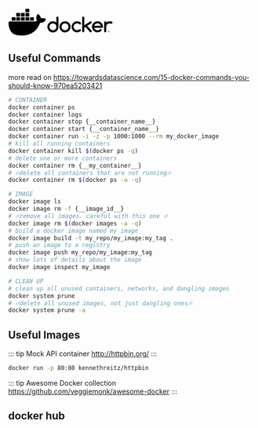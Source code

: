 <svg viewBox="-5.724 -43.601 2000 600"  height="64">
    <path d="M934.957,149.221c-10.479-0.345-19.253,7.869-19.599,18.348c-0.014,0.417-0.014,0.834,0,1.251v94.24
      c-45.47-36.517-111.933-29.258-148.449,16.211c-15.064,18.758-23.271,42.096-23.264,66.153
      c-0.996,58.292,45.451,106.354,103.744,107.351c58.292,0.996,106.354-45.451,107.351-103.743c0.021-1.203,0.021-2.405,0-3.607
      V168.913c0.157-5.29-1.933-10.399-5.753-14.061c-3.741-3.658-8.799-5.655-14.03-5.538 M910.158,370.839
      c-6.741,15.855-19.321,28.513-35.136,35.352c-16.569,7.015-35.274,7.015-51.844,0c-15.782-6.775-28.314-19.418-34.951-35.26
      c-6.935-16.383-6.935-34.876,0-51.258c6.651-15.789,19.187-28.368,34.951-35.075c16.569-7.015,35.274-7.015,51.844,0
      c15.814,6.839,28.395,19.495,35.136,35.352c6.933,16.319,6.933,34.755,0,51.074"></path>
    <path d="M1155.344,270.69c-41.243-41.206-108.082-41.176-149.288,0.067c-19.769,19.785-30.876,46.606-30.886,74.574
      c-0.996,58.293,45.451,106.355,103.744,107.352c58.292,0.996,106.354-45.452,107.351-103.744c0.021-1.202,0.021-2.404,0-3.607
      c0.009-13.882-2.645-27.637-7.815-40.521C1173.124,291.998,1165.265,280.393,1155.344,270.69 M1141.714,370.746
      c-3.371,7.823-8.17,14.95-14.153,21.015c-6.036,6.063-13.166,10.929-21.015,14.337c-16.558,7.017-35.254,7.017-51.812,0
      c-15.8-6.76-28.347-19.406-34.982-35.259c-6.935-16.383-6.935-34.876,0-51.259c6.67-15.765,19.218-28.312,34.982-34.982
      c16.558-7.017,35.254-7.017,51.812,0c7.849,3.408,14.979,8.273,21.015,14.338c5.983,6.063,10.782,13.19,14.153,21.014
      c6.893,16.327,6.893,34.747,0,51.074"></path>
    <path d="M1591.747,259.368c0.013-2.595-0.521-5.163-1.568-7.538c-1.066-2.279-2.513-4.36-4.277-6.154
      c-1.742-1.816-3.836-3.261-6.153-4.246c-2.448-1.01-5.073-1.522-7.723-1.508c-3.742-0.025-7.411,1.044-10.554,3.077l-112.7,73.319
      V169.097c0.1-5.27-1.982-10.347-5.753-14.03c-3.626-3.81-8.68-5.929-13.938-5.846c-10.857-0.068-19.715,8.679-19.783,19.537
      c0,0.083,0,0.165,0,0.247v261.983c-0.063,5.236,2.016,10.271,5.754,13.938c3.653,3.823,8.741,5.943,14.029,5.846
      c5.241,0.085,10.276-2.037,13.876-5.846c3.738-3.667,5.817-8.702,5.754-13.938v-67.934l22.983-15.076l87.103,97.81
      c3.528,3.393,8.275,5.223,13.168,5.076c2.65,0.03,5.278-0.483,7.723-1.508c2.322-0.962,4.418-2.397,6.153-4.215
      c1.792-1.841,3.241-3.987,4.276-6.338c1.048-2.375,1.582-4.943,1.57-7.538c0.012-5.112-1.938-10.035-5.446-13.753l-80.979-91.226
      l78.949-51.258C1589.31,271.505,1592.174,265.553,1591.747,259.368"></path>
    <path d="M1264.752,298.505c6.085-6.016,13.258-10.818,21.138-14.153c8.16-3.472,16.945-5.23,25.813-5.169
      c7.851-0.072,15.646,1.326,22.983,4.123c7.353,2.957,14.163,7.116,20.152,12.307c3.641,2.9,8.176,4.445,12.83,4.369
      c5.304,0.223,10.459-1.786,14.215-5.538c3.697-3.768,5.707-8.876,5.568-14.153c0.065-5.729-2.428-11.188-6.8-14.892
      c-18.885-16.903-43.454-26.056-68.796-25.629c-58.301,0-105.562,47.262-105.562,105.562
      c-0.146,58.216,46.929,105.527,105.145,105.674c25.412,0.063,49.992-9.056,69.214-25.679c3.965-3.773,6.192-9.019,6.153-14.491
      c0.346-10.479-7.868-19.253-18.347-19.599c-0.417-0.014-0.835-0.014-1.252,0c-4.485,0.02-8.849,1.463-12.461,4.123
      c-5.892,5.189-12.65,9.304-19.968,12.152c-7.345,2.762-15.137,4.139-22.983,4.062c-8.867,0.062-17.653-1.697-25.813-5.169
      c-7.873-3.346-15.045-8.147-21.137-14.152c-25.862-25.708-25.988-67.514-0.281-93.376c0.094-0.094,0.188-0.187,0.281-0.28"></path>
    <path d="M1983.262,252.969c-3.813-3.578-8.345-6.304-13.292-8c-5.657-2.031-11.532-3.394-17.506-4.061
      c-5.91-0.726-11.859-1.096-17.814-1.108c-12.084-0.037-24.08,2.045-35.443,6.154c-11.137,4.061-21.531,9.923-30.768,17.353v-3.938
      c-0.431-10.883-9.603-19.357-20.486-18.927c-10.279,0.406-18.521,8.647-18.927,18.927v171.897
      c0.43,10.884,9.602,19.357,20.485,18.928c10.28-0.406,18.521-8.647,18.928-18.928v-85.934c-0.059-8.877,1.699-17.673,5.168-25.844
      c3.318-7.836,8.113-14.96,14.123-20.983c6.047-6.003,13.178-10.806,21.014-14.153c8.172-3.472,16.967-5.23,25.845-5.169
      c8.825-0.087,17.587,1.511,25.813,4.707c2.599,1.251,5.427,1.953,8.308,2.062c2.649,0.024,5.276-0.489,7.723-1.508
      c2.319-0.98,4.413-2.425,6.153-4.245c1.758-1.793,3.194-3.874,4.246-6.153c1.068-2.434,1.614-5.065,1.6-7.723
      c0.191-4.952-1.732-9.751-5.291-13.2"></path>
    <path d="M1800.104,304.966c-16.765-39.188-55.187-64.69-97.81-64.919c-58.283-0.017-105.545,47.217-105.562,105.501
      c0,0.01,0,0.021,0,0.03c-0.011,58.318,47.256,105.604,105.573,105.614c25.317,0.005,49.795-9.087,68.97-25.619
      c0.277-0.276,0.708-0.646,0.77-0.738c1.719-1.392,3.222-3.029,4.461-4.861c6.336-9.125,4.076-21.658-5.045-27.998
      c-7.646-4.967-17.698-4.065-24.338,2.185c-0.646,0.585-2.492,2.308-2.799,2.554l-0.277,0.246
      c-5.617,4.777-12.033,8.526-18.953,11.076c-7.32,2.58-15.037,3.851-22.798,3.754c-7.153,0.035-14.264-1.108-21.046-3.385
      c-6.603-2.207-12.828-5.413-18.46-9.507c-5.612-4.105-10.544-9.068-14.614-14.707c-4.158-5.757-7.34-12.16-9.415-18.952h149.253
      c5.237,0.119,10.299-1.891,14.029-5.569c3.839-3.637,5.934-8.745,5.754-14.03c0.12-13.913-2.504-27.714-7.723-40.612
       M1638.729,326.041c1.972-6.798,5.094-13.208,9.229-18.952c4.095-5.648,9.059-10.612,14.707-14.707
      c5.712-4.09,12.008-7.295,18.676-9.507c6.747-2.247,13.812-3.39,20.922-3.385c7.07-0.008,14.095,1.136,20.799,3.385
      c13.307,4.422,24.901,12.887,33.167,24.214c4.221,5.737,7.445,12.145,9.538,18.952H1638.729z"></path>
    <path d="M1915.942,422.343c-7.543,0.119-13.562,6.331-13.443,13.875s6.332,13.562,13.875,13.443
      c7.495-0.118,13.494-6.254,13.445-13.75c-0.085-7.578-6.297-13.652-13.875-13.568
      C1915.944,422.343,1915.943,422.343,1915.942,422.343 M1915.942,446.741c-5.975,0.272-11.039-4.352-11.311-10.326
      c-0.271-5.976,4.352-11.04,10.327-11.312c5.975-0.271,11.039,4.352,11.311,10.327c0.009,0.19,0.013,0.382,0.011,0.573
      c0.204,5.723-4.27,10.527-9.992,10.731C1916.173,446.739,1916.058,446.741,1915.942,446.741"></path>
    <path d="M1919.081,436.342v-0.185c1.512-0.292,2.65-1.544,2.8-3.076c0.057-1.175-0.432-2.311-1.323-3.077
      c-1.445-0.765-3.076-1.106-4.707-0.984c-1.743-0.024-3.484,0.12-5.2,0.431v13.538h3.077v-5.446h1.477
      c1.754,0,2.554,0.646,2.83,2.154c0.184,1.143,0.536,2.252,1.047,3.292h3.415c-0.53-1.062-0.873-2.207-1.016-3.385
      c-0.138-1.473-1.088-2.744-2.462-3.292 M1915.296,435.327h-1.508v-3.908c0.583-0.069,1.172-0.069,1.754,0
      c1.97,0,2.893,0.831,2.893,2.062s-1.415,2-3.076,2"></path>
    <path d="M707.494,193.557c-1.938-1.539-20.029-15.199-58.181-15.199c-10.074,0.044-20.127,0.908-30.061,2.584
      c-7.384-50.612-49.228-75.288-51.104-76.395l-10.245-5.908l-6.738,9.723c-8.438,13.061-14.598,27.459-18.214,42.582
      c-6.831,28.891-2.677,56.027,11.999,79.226c-17.722,9.876-46.151,12.307-51.904,12.522H22.367
      c-12.294,0.017-22.27,9.952-22.337,22.245c-0.549,41.234,6.437,82.222,20.614,120.946c16.214,42.521,40.336,73.842,71.719,93.01
      c35.167,21.537,92.302,33.844,157.067,33.844c29.258,0.092,58.461-2.556,87.226-7.907c39.986-7.342,78.463-21.318,113.839-41.352
      c29.149-16.88,55.383-38.354,77.688-63.596c37.29-42.213,59.505-89.226,76.026-131.007c2.215,0,4.431,0,6.584,0
      c40.828,0,65.935-16.338,79.78-30.029c9.201-8.732,16.384-19.369,21.045-31.167l2.923-8.553L707.494,193.557z"></path>
    <path d="M65.995,228.909h63.073c3.042,0,5.507-2.466,5.507-5.507l0,0V167.22c0.017-3.042-2.435-5.521-5.476-5.538
      c-0.01,0-0.021,0-0.031,0H65.995c-3.042,0-5.507,2.466-5.507,5.507c0,0.01,0,0.021,0,0.031v56.181
      C60.488,226.443,62.953,228.909,65.995,228.909L65.995,228.909"></path>
    <path d="M152.913,228.909h63.073c3.042,0,5.507-2.466,5.507-5.507l0,0V167.22c0.017-3.042-2.435-5.521-5.477-5.538
      c-0.01,0-0.021,0-0.031,0h-63.073c-3.059,0-5.538,2.479-5.538,5.538v56.181C147.392,226.448,149.866,228.909,152.913,228.909"></path>
    <path d="M241.153,228.909h63.073c3.042,0,5.507-2.466,5.507-5.507l0,0V167.22c0.017-3.042-2.435-5.521-5.477-5.538
      c-0.01,0-0.021,0-0.031,0h-63.073c-3.042,0-5.507,2.466-5.507,5.507c0,0.01,0,0.021,0,0.031v56.181
      C235.646,226.443,238.112,228.909,241.153,228.909L241.153,228.909"></path>
    <path d="M328.348,228.909h63.073c3.047,0,5.521-2.46,5.538-5.507V167.22c0-3.059-2.479-5.538-5.538-5.538l0,0h-63.073
      c-3.042,0-5.507,2.466-5.507,5.507c0,0.01,0,0.021,0,0.031v56.181C322.841,226.443,325.307,228.909,328.348,228.909L328.348,228.909
      "></path>
    <path d="M152.913,148.083h63.073c3.046-0.017,5.507-2.492,5.507-5.538V86.364c0-3.042-2.466-5.507-5.507-5.507l0,0h-63.073
      c-3.046,0-5.521,2.46-5.538,5.507v56.181C147.392,145.597,149.861,148.066,152.913,148.083"></path>
    <path d="M241.153,148.083h63.073c3.046-0.017,5.507-2.492,5.507-5.538V86.364c0-3.042-2.466-5.507-5.507-5.507l0,0h-63.073
      c-3.042,0-5.507,2.466-5.507,5.507l0,0v56.181C235.646,145.591,238.107,148.066,241.153,148.083"></path>
    <path d="M328.348,148.083h63.073c3.052-0.017,5.521-2.486,5.538-5.538V86.364c-0.017-3.047-2.491-5.507-5.538-5.507h-63.073
      c-3.042,0-5.507,2.466-5.507,5.507l0,0v56.181C322.841,145.591,325.302,148.066,328.348,148.083"></path>
    <path d="M328.348,67.227h63.073c3.047,0,5.521-2.461,5.538-5.507V5.507C396.942,2.46,394.468,0,391.421,0h-63.073
      c-3.042,0-5.507,2.465-5.507,5.507l0,0v56.212C322.841,64.761,325.307,67.227,328.348,67.227"></path>
    <path d="M416.312,228.909h63.073c3.047,0,5.521-2.46,5.538-5.507V167.22c0-3.059-2.479-5.538-5.538-5.538l0,0h-63.073
      c-3.041,0-5.507,2.466-5.507,5.507c0,0.01,0,0.021,0,0.031v56.181C410.805,226.443,413.271,228.909,416.312,228.909"></path>
  </svg>

## Useful Commands

more read on <https://towardsdatascience.com/15-docker-commands-you-should-know-970ea5203421>

```bash
# CONTAINER
docker container ps
docker container logs
docker container stop {__container_name__}
docker container start {__container_name__}
docker container run -i -z -p 1000:1000 --rm my_docker_image
# kill all running containers
docker container kill $(docker ps -q)
# delete one or more containers
docker container rm {__my_container__}
# 🔥delete all containers that are not running🔥
docker container rm $(docker ps -a -q)

# IMAGE
docker image ls
docker image rm -f {__image_id__}
# 🔥remove all images. careful with this one 🔥
docker image rm $(docker images -a -q)
# build a docker image named my_image
docker image build -t my_repo/my_image:my_tag .
# push an image to a registry
docker image push my_repo/my_image:my_tag
# show lots of details about the image
docker image inspect my_image

# CLEAN UP
# clean up all unused containers, networks, and dangling images
docker system prune
# 🔥delete all unused images, not just dangling ones🔥
docker system prune -a
```

## Useful Images

::: tip Mock API container
<http://httpbin.org/>
:::

```bash
docker run -p 80:80 kennethreitz/httpbin
```

::: tip Awesome Docker collection
<https://github.com/veggiemonk/awesome-docker>
:::

## docker hub
